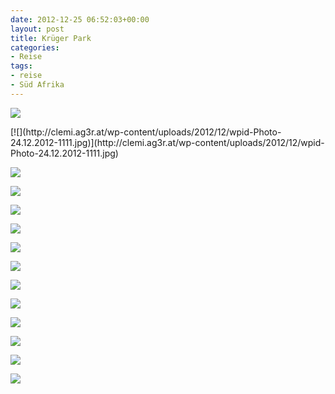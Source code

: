 ```yaml
---
date: 2012-12-25 06:52:03+00:00
layout: post
title: Krüger Park
categories:
- Reise
tags:
- reise
- Süd Afrika
---
```


[![](http://clemi.ag3r.at/wp-content/uploads/2012/12/wpid-Photo-24.12.2012-1019.jpg)](http://clemi.ag3r.at/wp-content/uploads/2012/12/wpid-Photo-24.12.2012-1019.jpg)





<!-- more -->[![](http://clemi.ag3r.at/wp-content/uploads/2012/12/wpid-Photo-24.12.2012-1111.jpg)](http://clemi.ag3r.at/wp-content/uploads/2012/12/wpid-Photo-24.12.2012-1111.jpg)





[![](http://clemi.ag3r.at/wp-content/uploads/2012/12/wpid-Photo-24.12.2012-1118.jpg)](http://clemi.ag3r.at/wp-content/uploads/2012/12/wpid-Photo-24.12.2012-1118.jpg)





[![](http://clemi.ag3r.at/wp-content/uploads/2012/12/wpid-Photo-24.12.2012-1126.jpg)](http://clemi.ag3r.at/wp-content/uploads/2012/12/wpid-Photo-24.12.2012-1126.jpg)





[![](http://clemi.ag3r.at/wp-content/uploads/2012/12/wpid-Photo-24.12.2012-1135.jpg)](http://clemi.ag3r.at/wp-content/uploads/2012/12/wpid-Photo-24.12.2012-1135.jpg)





[![](http://clemi.ag3r.at/wp-content/uploads/2012/12/wpid-Photo-25.12.2012-0632.jpg)](http://clemi.ag3r.at/wp-content/uploads/2012/12/wpid-Photo-25.12.2012-0632.jpg)





[![](http://clemi.ag3r.at/wp-content/uploads/2012/12/wpid-Photo-25.12.2012-0730.jpg)](http://clemi.ag3r.at/wp-content/uploads/2012/12/wpid-Photo-25.12.2012-0730.jpg)





[![](http://clemi.ag3r.at/wp-content/uploads/2012/12/wpid-Photo-25.12.2012-0747.jpg)](http://clemi.ag3r.at/wp-content/uploads/2012/12/wpid-Photo-25.12.2012-0747.jpg)





[![](http://clemi.ag3r.at/wp-content/uploads/2012/12/wpid-Photo-25.12.2012-0908.jpg)](http://clemi.ag3r.at/wp-content/uploads/2012/12/wpid-Photo-25.12.2012-0908.jpg)





[![](http://clemi.ag3r.at/wp-content/uploads/2012/12/wpid-Photo-25.12.2012-0943.jpg)](http://clemi.ag3r.at/wp-content/uploads/2012/12/wpid-Photo-25.12.2012-0943.jpg)





[![](http://clemi.ag3r.at/wp-content/uploads/2012/12/wpid-Photo-25.12.2012-1002.jpg)](http://clemi.ag3r.at/wp-content/uploads/2012/12/wpid-Photo-25.12.2012-1002.jpg)





[![](http://clemi.ag3r.at/wp-content/uploads/2012/12/wpid-Photo-25.12.2012-1403.jpg)](http://clemi.ag3r.at/wp-content/uploads/2012/12/wpid-Photo-25.12.2012-1403.jpg)





[![](http://clemi.ag3r.at/wp-content/uploads/2012/12/wpid-Photo-25.12.2012-1405.jpg)](http://clemi.ag3r.at/wp-content/uploads/2012/12/wpid-Photo-25.12.2012-1405.jpg)





[![](http://clemi.ag3r.at/wp-content/uploads/2012/12/wpid-Photo-25.12.2012-1434.jpg)](http://clemi.ag3r.at/wp-content/uploads/2012/12/wpid-Photo-25.12.2012-1434.jpg)




